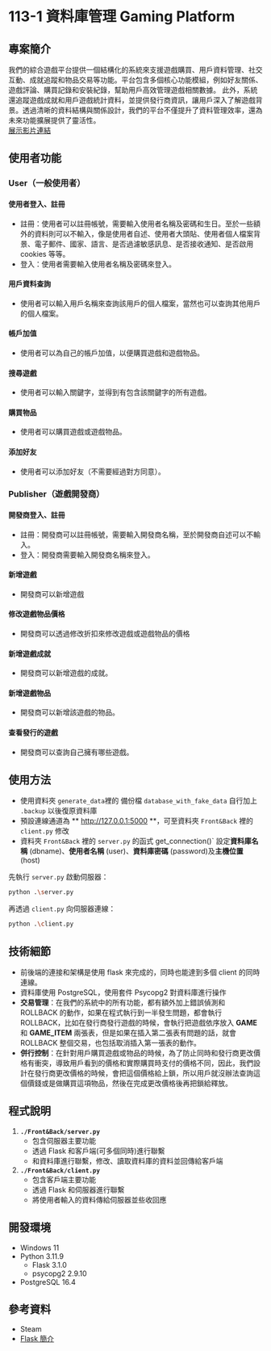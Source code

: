 # 113-1 資料庫管理 Gaming Platform
## 專案簡介
我們的綜合遊戲平台提供一個結構化的系統來支援遊戲購買、用戶資料管理、社交互動、成就追蹤和物品交易等功能。平台包含多個核心功能模組，例如好友關係、遊戲評論、購買記錄和安裝紀錄，幫助用戶高效管理遊戲相關數據。
此外，系統還追蹤遊戲成就和用戶遊戲統計資料，並提供發行商資訊，讓用戶深入了解遊戲背景。透過清晰的資料結構與關係設計，我們的平台不僅提升了資料管理效率，還為未來功能擴展提供了靈活性。  
[展示影片連結](https://example.com/video)

## 使用者功能
### User（一般使用者）
#### 使用者登入、註冊
- 註冊：使用者可以註冊帳號，需要輸入使用者名稱及密碼和生日。至於一些額外的資料則可以不輸入，像是使用者自述、使用者大頭貼、使用者個人檔案背景、電子郵件、國家、語言、是否過濾敏感訊息、是否接收通知、是否啟用 cookies 等等。
- 登入：使用者需要輸入使用者名稱及密碼來登入。
#### 用戶資料查詢
- 使用者可以輸入用戶名稱來查詢該用戶的個人檔案，當然也可以查詢其他用戶的個人檔案。
#### 帳戶加值
- 使用者可以為自己的帳戶加值，以便購買遊戲和遊戲物品。
#### 搜尋遊戲
- 使用者可以輸入關鍵字，並得到有包含該關鍵字的所有遊戲。
#### 購買物品
- 使用者可以購買遊戲或遊戲物品。
#### 添加好友
- 使用者可以添加好友（不需要經過對方同意）。

### Publisher（遊戲開發商）
#### 開發商登入、註冊
- 註冊：開發商可以註冊帳號，需要輸入開發商名稱，至於開發商自述可以不輸入。
- 登入：開發商需要輸入開發商名稱來登入。
#### 新增遊戲
- 開發商可以新增遊戲
#### 修改遊戲物品價格
- 開發商可以透過修改折扣來修改遊戲或遊戲物品的價格
#### 新增遊戲成就
- 開發商可以新增遊戲的成就。
#### 新增遊戲物品
- 開發商可以新增該遊戲的物品。
#### 查看發行的遊戲
- 開發商可以查詢自己擁有哪些遊戲。
## 使用方法
- 使用資料夾 `generate_data`裡的 備份檔 `database_with_fake_data` 自行加上 `.backup` 以後復原資料庫
- 預設連線通道為 ** http://127.0.0.1:5000 **，可至資料夾 `Front&Back` 裡的 `client.py` 修改
- 資料夾 `Front&Back` 裡的 `server.py` 的函式 
get_connection()` 設定**資料庫名稱** (dbname)、**使用者名稱** (user)、**資料庫密碼** (password)及**主機位置** (host)

先執行 `server.py` 啟動伺服器：

```bash
python .\server.py 
```

再透過 `client.py` 向伺服器連線：

```bash
python .\client.py 
```

## 技術細節
- 前後端的連接和架構是使用 flask 來完成的，同時也能達到多個 client 的同時連線。
- 資料庫使用 PostgreSQL，使用套件 Psycopg2 對資料庫進行操作
- **交易管理**：在我們的系統中的所有功能，都有額外加上錯誤偵測和 ROLLBACK 的動作，如果在程式執行到一半發生問題，都會執行 ROLLBACK，比如在發行商發行遊戲的時候，會執行把遊戲依序放入 **GAME** 和 **GAME_ITEM** 兩張表，但是如果在插入第二張表有問題的話，就會 ROLLBACK 整個交易，也包括取消插入第一張表的動作。
- **併行控制**：在針對用戶購買遊戲或物品的時候，為了防止同時和發行商更改價格有衝突，導致用戶看到的價格和實際購買時支付的價格不同，因此，我們設計在發行商更改價格的時候，會把這個價格給上鎖，所以用戶就沒辦法查詢這個價錢或是做購買這項物品，然後在完成更改價格後再把鎖給釋放。
## 程式說明
1. **`./Front&Back/server.py`**
    - 包含伺服器主要功能
    - 透過 Flask 和客戶端(可多個同時)進行聯繫
    - 和資料庫進行聯繫，修改、讀取資料庫的資料並回傳給客戶端
2. **`./Front&Back/client.py`**
    - 包含客戶端主要功能
    - 透過 Flask 和伺服器進行聯繫
    - 將使用者輸入的資料傳給伺服器並些收回應

## 開發環境
- Windows 11
- Python 3.11.9
  - Flask 3.1.0
  - psycopg2 2.9.10
- PostgreSQL 16.4

## 參考資料
- Steam
- [Flask 簡介](https://devs.tw/post/448)
